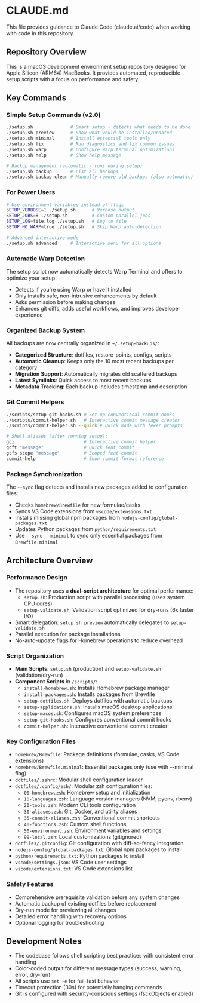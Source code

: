 # CLAUDE.md

This file provides guidance to Claude Code (claude.ai/code) when working with code in this repository.

## Repository Overview

This is a macOS development environment setup repository designed for Apple Silicon (ARM64) MacBooks. It provides automated, reproducible setup scripts with a focus on performance and safety.

## Key Commands

### Simple Setup Commands (v2.0)
```bash
./setup.sh              # Smart setup - detects what needs to be done
./setup.sh preview      # Show what would be installed/updated
./setup.sh minimal      # Install essential tools only  
./setup.sh fix          # Run diagnostics and fix common issues
./setup.sh warp         # Configure Warp terminal optimizations
./setup.sh help         # Show help message

# Backup management (automatic - runs during setup)
./setup.sh backup       # List all backups
./setup.sh backup clean # Manually remove old backups (also automatic)
```

### For Power Users
```bash
# Use environment variables instead of flags
SETUP_VERBOSE=1 ./setup.sh      # Verbose output
SETUP_JOBS=8 ./setup.sh         # Custom parallel jobs
SETUP_LOG=file.log ./setup.sh   # Log to file
SETUP_NO_WARP=true ./setup.sh   # Skip Warp auto-detection

# Advanced interactive mode
./setup.sh advanced     # Interactive menu for all options
```

### Automatic Warp Detection
The setup script now automatically detects Warp Terminal and offers to optimize your setup:
- Detects if you're using Warp or have it installed
- Only installs safe, non-intrusive enhancements by default
- Asks permission before making changes
- Enhances git diffs, adds useful workflows, and improves developer experience

### Organized Backup System
All backups are now centrally organized in `~/.setup-backups/`:
- **Categorized Structure**: dotfiles, restore-points, configs, scripts
- **Automatic Cleanup**: Keeps only the 10 most recent backups per category
- **Migration Support**: Automatically migrates old scattered backups
- **Latest Symlinks**: Quick access to most recent backups
- **Metadata Tracking**: Each backup includes timestamp and description

### Git Commit Helpers
```bash
./scripts/setup-git-hooks.sh # Set up conventional commit hooks
./scripts/commit-helper.sh   # Interactive commit message creator
./scripts/commit-helper.sh --quick # Quick mode with fewer prompts

# Shell aliases (after running setup):
gci                          # Interactive commit helper
gcft "message"               # Quick feat commit
gcfs scope "message"         # Scoped feat commit
commit-help                  # Show commit format reference
```

### Package Synchronization
The `--sync` flag detects and installs new packages added to configuration files:
- Checks `homebrew/Brewfile` for new formulae/casks
- Syncs VS Code extensions from `vscode/extensions.txt`
- Installs missing global npm packages from `nodejs-config/global-packages.txt`
- Updates Python packages from `python/requirements.txt`
- Use `--sync --minimal` to sync only essential packages from `Brewfile.minimal`

## Architecture Overview

### Performance Design
- The repository uses a **dual-script architecture** for optimal performance:
  - `setup.sh`: Production script with parallel processing (uses system CPU cores)
  - `setup-validate.sh`: Validation script optimized for dry-runs (6x faster I/O)
- Smart delegation: `setup.sh preview` automatically delegates to `setup-validate.sh`
- Parallel execution for package installations
- No-auto-update flags for Homebrew operations to reduce overhead

### Script Organization
- **Main Scripts**: `setup.sh` (production) and `setup-validate.sh` (validation/dry-run)
- **Component Scripts** in `/scripts/`:
  - `install-homebrew.sh`: Installs Homebrew package manager
  - `install-packages.sh`: Installs packages from Brewfile
  - `setup-dotfiles.sh`: Deploys dotfiles with automatic backups
  - `setup-applications.sh`: Installs macOS desktop applications
  - `setup-macos.sh`: Configures macOS system preferences
  - `setup-git-hooks.sh`: Configures conventional commit hooks
  - `commit-helper.sh`: Interactive conventional commit creator

### Key Configuration Files
- `homebrew/Brewfile`: Package definitions (formulae, casks, VS Code extensions)
- `homebrew/Brewfile.minimal`: Essential packages only (use with --minimal flag)
- `dotfiles/.zshrc`: Modular shell configuration loader
- `dotfiles/.config/zsh/`: Modular zsh configuration files:
  - `00-homebrew.zsh`: Homebrew setup and initialization
  - `10-languages.zsh`: Language version managers (NVM, pyenv, rbenv)
  - `20-tools.zsh`: Modern CLI tools configuration
  - `30-aliases.zsh`: Git, Docker, and utility aliases
  - `35-commit-aliases.zsh`: Conventional commit shortcuts
  - `40-functions.zsh`: Custom shell functions
  - `50-environment.zsh`: Environment variables and settings
  - `99-local.zsh`: Local customizations (gitignored)
- `dotfiles/.gitconfig`: Git configuration with diff-so-fancy integration
- `nodejs-config/global-packages.txt`: Global npm packages to install
- `python/requirements.txt`: Python packages to install
- `vscode/settings.json`: VS Code user settings
- `vscode/extensions.txt`: VS Code extensions list

### Safety Features
- Comprehensive prerequisite validation before any system changes
- Automatic backup of existing dotfiles before replacement
- Dry-run mode for previewing all changes
- Detailed error handling with recovery options
- Optional logging for troubleshooting

## Development Notes

- The codebase follows shell scripting best practices with consistent error handling
- Color-coded output for different message types (success, warning, error, dry-run)
- All scripts use `set -e` for fail-fast behavior
- Timeout protection (30s) for potentially hanging commands
- Git is configured with security-conscious settings (fsckObjects enabled)
